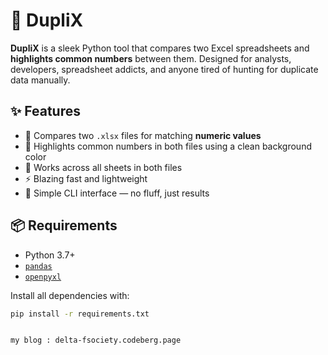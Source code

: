 # 🧬 DupliX

**DupliX** is a sleek Python tool that compares two Excel spreadsheets and **highlights common numbers** between them. Designed for analysts, developers, spreadsheet addicts, and anyone tired of hunting for duplicate data manually.

## ✨ Features

- 🔎 Compares two `.xlsx` files for matching **numeric values**
- 🎨 Highlights common numbers in both files using a clean background color
- 🧾 Works across all sheets in both files
- ⚡ Blazing fast and lightweight
- 🧠 Simple CLI interface — no fluff, just results

## 📦 Requirements

- Python 3.7+
- [`pandas`](https://pypi.org/project/pandas/)
- [`openpyxl`](https://pypi.org/project/openpyxl/)

Install all dependencies with:

```bash
pip install -r requirements.txt


my blog : delta-fsociety.codeberg.page
